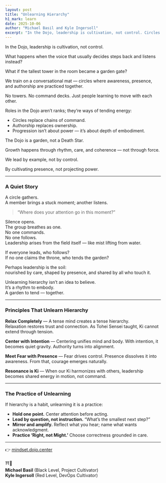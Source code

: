```yaml
---
layout: post
title: "Unlearning Hierarchy"
h1_mark: learn
date: 2025-10-06
author: "Michael Basil and Kyle Ingersoll"
excerpt: "In the Dojo, leadership is cultivation, not control. Circles replace chains of command. Authorship replaces ownership."
---
```


In the Dojo, leadership is cultivation, not control.  

What happens when the voice that usually decides steps back and listens instead?

What if the tallest tower in the room became a garden gate?

We train on a conversational mat — circles where awareness, presence, and authorship are practiced together.

No towers. No command decks. Just people learning to move with each other.  

Roles in the Dojo aren’t ranks; they’re ways of tending energy:

- Circles replace chains of command.  
- Authorship replaces ownership.  
- Progression isn’t about power — it’s about depth of embodiment.  

The Dojo is a garden, not a Death Star.  

Growth happens through rhythm, care, and coherence — not through force.

We lead by example, not by control.
  
By cultivating presence, not projecting power.  

---

### A Quiet Story

A circle gathers.  
A member brings a stuck moment; another listens.  

> “Where does your attention go in this moment?”

Silence opens.  
The group breathes as one.  
No one commands.  
No one follows.  
Leadership arises from the field itself — like mist lifting from water.  

If everyone leads, who follows?  
If no one claims the throne, who tends the garden?  

Perhaps leadership is the soil:  
nourished by care, shaped by presence, and shared by all who touch it.  

Unlearning hierarchy isn’t an idea to believe.  
It’s a rhythm to embody.  
A garden to tend — together.  

---

### Principles That Unlearn Hierarchy

**Relax Completely** — A tense mind creates a tense hierarchy.  
Relaxation restores trust and connection. As Tohei Sensei taught, Ki cannot extend through tension.  

**Center with Intention** — Centering unifies mind and body. With intention, it becomes quiet gravity. Authority turns into alignment.  

**Meet Fear with Presence** — Fear drives control. Presence dissolves it into awareness. From that, courage emerges naturally.  

**Resonance is Ki** — When our Ki harmonizes with others, leadership becomes shared energy in motion, not command.  

---

### The Practice of Unlearning

If hierarchy is a habit, unlearning it is a practice:  

- **Hold one point.** Center attention before acting.  
- **Lead by question, not instruction.** “What’s the smallest next step?”  
- **Mirror and amplify.** Reflect what you hear; name what wants acknowledgment.  
- **Practice ‘Right, not Might.’** Choose correctness grounded in care.  

---

👉 [mindset.dojo.center](https://mindset.dojo.center)

⛩️🌿  
**Michael Basil** (Black Level, Project Cultivator)  
**Kyle Ingersoll** (Red Level, DevOps Cultivator)
